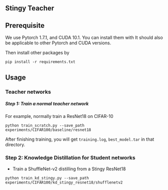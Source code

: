 ## Stingy Teacher


## Prerequisite
We use Pytorch 1.7.1, and CUDA 10.1. You can install them with  It should also be applicable to other Pytorch and CUDA versions.  


Then install other packages by
~~~
pip install -r requirements.txt
~~~

## Usage 


### Teacher networks 

##### Step 1: Train a normal teacher network   

For example, normally train a ResNet18 on CIFAR-10  
~~~
python train_scratch.py --save_path experiments/CIFAR100/baseline/resnet18
~~~
After finishing training, you will get `training.log`, `best_model.tar` in that directory.  
   


### Step 2: Knowledge Distillation for Student networks 

* Train a ShuffleNet-v2 distilling from a Stingy ResNet18 
~~~
python train_kd_stingy.py --save_path experiments/CIFAR100/kd_stingy_resnet18/shufflenetv2
~~~
